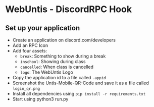 # WebUntis - DiscordRPC Hook

## Set up your application

- Create an application on discord.com/developers
- Add an RPC Icon
- Add four assets:
  - `break`: Something to show during a break
  - `inschool`: Showing during class
  - `cancelled`: When class is cancelled
  - `logo`: The WebUntis Logo
- Copy the application id to a file called `.appid`
- Screenshot the Untis-Mobile-QR-Code and save it as a file called `login_qr.png`
- Install all dependencies using `pip install -r requirements.txt`
- Start using python3 run.py